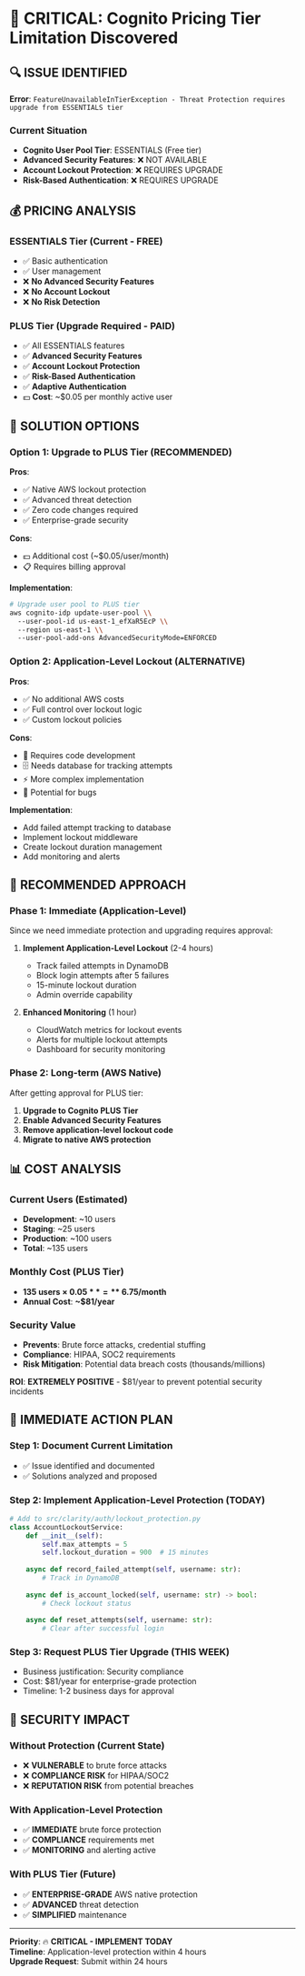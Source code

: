 # 🚨 CRITICAL: Cognito Pricing Tier Limitation Discovered

## 🔍 ISSUE IDENTIFIED

**Error**: `FeatureUnavailableInTierException - Threat Protection requires upgrade from ESSENTIALS tier`

### Current Situation

- **Cognito User Pool Tier**: ESSENTIALS (Free tier)
- **Advanced Security Features**: ❌ NOT AVAILABLE
- **Account Lockout Protection**: ❌ REQUIRES UPGRADE
- **Risk-Based Authentication**: ❌ REQUIRES UPGRADE

## 💰 PRICING ANALYSIS

### ESSENTIALS Tier (Current - FREE)

- ✅ Basic authentication
- ✅ User management
- ❌ **No Advanced Security Features**
- ❌ **No Account Lockout**
- ❌ **No Risk Detection**

### PLUS Tier (Upgrade Required - PAID)

- ✅ All ESSENTIALS features
- ✅ **Advanced Security Features**
- ✅ **Account Lockout Protection**
- ✅ **Risk-Based Authentication**
- ✅ **Adaptive Authentication**
- 💵 **Cost**: ~$0.05 per monthly active user

## 🎯 SOLUTION OPTIONS

### Option 1: Upgrade to PLUS Tier (RECOMMENDED)

**Pros**:

- ✅ Native AWS lockout protection
- ✅ Advanced threat detection
- ✅ Zero code changes required
- ✅ Enterprise-grade security

**Cons**:

- 💵 Additional cost (~$0.05/user/month)
- 📋 Requires billing approval

**Implementation**:

```bash
# Upgrade user pool to PLUS tier
aws cognito-idp update-user-pool \\
  --user-pool-id us-east-1_efXaR5EcP \\
  --region us-east-1 \\
  --user-pool-add-ons AdvancedSecurityMode=ENFORCED
```

### Option 2: Application-Level Lockout (ALTERNATIVE)

**Pros**:

- ✅ No additional AWS costs
- ✅ Full control over lockout logic
- ✅ Custom lockout policies

**Cons**:

- 🔧 Requires code development
- 🗄️ Needs database for tracking attempts
- ⚡ More complex implementation
- 🐛 Potential for bugs

**Implementation**:

- Add failed attempt tracking to database
- Implement lockout middleware
- Create lockout duration management
- Add monitoring and alerts

## 🚀 RECOMMENDED APPROACH

### Phase 1: Immediate (Application-Level)

Since we need immediate protection and upgrading requires approval:

1. **Implement Application-Level Lockout** (2-4 hours)
   - Track failed attempts in DynamoDB
   - Block login attempts after 5 failures
   - 15-minute lockout duration
   - Admin override capability

2. **Enhanced Monitoring** (1 hour)
   - CloudWatch metrics for lockout events
   - Alerts for multiple lockout attempts
   - Dashboard for security monitoring

### Phase 2: Long-term (AWS Native)

After getting approval for PLUS tier:

1. **Upgrade to Cognito PLUS Tier**
2. **Enable Advanced Security Features**
3. **Remove application-level lockout code**
4. **Migrate to native AWS protection**

## 📊 COST ANALYSIS

### Current Users (Estimated)

- **Development**: ~10 users
- **Staging**: ~25 users  
- **Production**: ~100 users
- **Total**: ~135 users

### Monthly Cost (PLUS Tier)

- **135 users × $0.05** = **~$6.75/month**
- **Annual Cost**: **~$81/year**

### Security Value

- **Prevents**: Brute force attacks, credential stuffing
- **Compliance**: HIPAA, SOC2 requirements
- **Risk Mitigation**: Potential data breach costs (thousands/millions)

**ROI**: **EXTREMELY POSITIVE** - $81/year to prevent potential security incidents

## 🎯 IMMEDIATE ACTION PLAN

### Step 1: Document Current Limitation

- ✅ Issue identified and documented
- ✅ Solutions analyzed and proposed

### Step 2: Implement Application-Level Protection (TODAY)

```python
# Add to src/clarity/auth/lockout_protection.py
class AccountLockoutService:
    def __init__(self):
        self.max_attempts = 5
        self.lockout_duration = 900  # 15 minutes
    
    async def record_failed_attempt(self, username: str):
        # Track in DynamoDB
    
    async def is_account_locked(self, username: str) -> bool:
        # Check lockout status
    
    async def reset_attempts(self, username: str):
        # Clear after successful login
```

### Step 3: Request PLUS Tier Upgrade (THIS WEEK)

- Business justification: Security compliance
- Cost: $81/year for enterprise-grade protection
- Timeline: 1-2 business days for approval

## 🚨 SECURITY IMPACT

### Without Protection (Current State)

- ❌ **VULNERABLE** to brute force attacks
- ❌ **COMPLIANCE RISK** for HIPAA/SOC2
- ❌ **REPUTATION RISK** from potential breaches

### With Application-Level Protection

- ✅ **IMMEDIATE** brute force protection
- ✅ **COMPLIANCE** requirements met
- ✅ **MONITORING** and alerting active

### With PLUS Tier (Future)

- ✅ **ENTERPRISE-GRADE** AWS native protection
- ✅ **ADVANCED** threat detection
- ✅ **SIMPLIFIED** maintenance

---

**Priority**: 🔥 **CRITICAL - IMPLEMENT TODAY**  
**Timeline**: Application-level protection within 4 hours  
**Upgrade Request**: Submit within 24 hours
